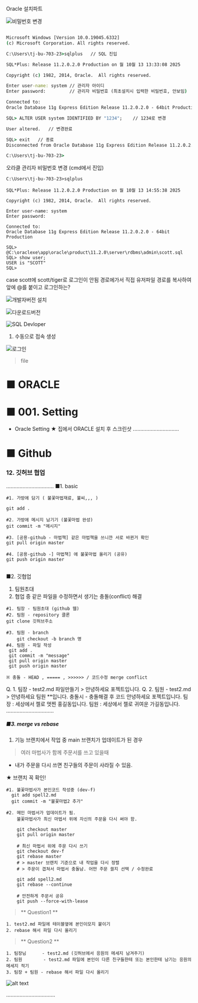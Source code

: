 Oracle 설치파트

![비밀번호 변경](image-8.png)

```cmd

Microsoft Windows [Version 10.0.19045.6332]
(c) Microsoft Corporation. All rights reserved.

C:\Users\tj-bu-703-23>sqlplus   // SQL 진입 

SQL*Plus: Release 11.2.0.2.0 Production on 월 10월 13 13:33:08 2025

Copyright (c) 1982, 2014, Oracle.  All rights reserved.

Enter user-name: system // 관리자 아이디
Enter password:         // 관리자 비밀번호 (최초설치시 입력한 비밀번호, 안보임)

Connected to:
Oracle Database 11g Express Edition Release 11.2.0.2.0 - 64bit Production

SQL> ALTER USER system IDENTIFIED BY "1234";    // 1234로 변경

User altered.   // 변경완료

SQL> exit   // 종료
Disconnected from Oracle Database 11g Express Edition Release 11.2.0.2.0 - 64bit Production

C:\Users\tj-bu-703-23>

```

오라클 관리자 비밀번호 변경 (cmd에서 진입)


```
C:\Users\tj-bu-703-23>sqlplus

SQL*Plus: Release 11.2.0.2.0 Production on 월 10월 13 14:55:38 2025

Copyright (c) 1982, 2014, Oracle.  All rights reserved.

Enter user-name: system
Enter password:

Connected to:
Oracle Database 11g Express Edition Release 11.2.0.2.0 - 64bit Production

SQL> @C:\oraclexe\app\oracle\product\11.2.0\server\rdbms\admin\scott.sql
SQL> show user;
USER is "SCOTT"
SQL>
```

case scott에 scott/tiger로 로그인이 안됨 경로에가서 직접 유저파일 경로를 복사하여 앞에 @를 붙이고 로그인하는?


![개발자버전 설치](image-9.png)

![다운로드버전](image-10.png)

![SQL Devloper](image-11.png)

1. 수동으로 접속 생성


![로그인](image-12.png)


> file

# ■ ORACLE
# ■ 001. Setting
- Oracle Setting 
★ 집에서 ORACLE 설치 후 스크린샷
...............................

# ■ Github
### 12. 깃허브 협업
................................
■1. basic 
```
#1. 가방에 담기 ( 불꽃마법재료, 불씨,,, )

git add .

#2. 가방에 메시지 남기기 (불꽃마법 완성)
git commit -m "메시지"

#3. [공용-github - 마법책] 같은 마법책을 쓰니깐 서로 바뀐거 확인
git pull origin master

#4. [공용-github -] 마법책] 에 불꽃마법 올리기 (공유)
git push origin master


```


■2. 깃협업
1. 팀원초대
2. 협업 중 같은 파일을 수정하면서 생기는 충돌(conflict) 해결


```
#1. 팀장 - 팀원초대 (github 웹)
#2. 팀원 - repository 클론
git clone 깃허브주소

#3. 팀원 - branch
    git checkout -b branch 명
#4. 팀원 - 파일 작성 
 git add . 
 git commit -m "message"
 git pull origin master
 git push origin master

※ 충돌 - HEAD , ===== , >>>>>> / 코드수정 merge conflict
```
Q. 1. 팀장 - test2.md 파일만들기 > 안녕하세요 포젝트입니다.
Q. 2. 팀원 - test2.md          > 안녕하세요 팀원 **입니다.
      충돌시 - 충돌해결 후 코드
      안녕하세요 포젝트입니다.
      팀장 : 세상에서 젤로 멋찐 홍길동입니다.
      팀원 : 세상에서 젤로 귀여운 가길동입니다.
................................



##### ■3. merge vs rebase
1. 기능 브랜치에서 작업 중 main 브랜치가 업데이트가 된 경우
> 여러 마법사가 함께 주문서를 쓰고 있을때
- 내가 주문을 다시 쓰면 친구들의 주문이 사라질 수 있음.

★ 브랜치 꼭 확인!
```
#1. 불꽃마법사가 본인코드 작성중 (dev-f)
  git add spell2.md 
  git commit -m "불꽃마법2 추가"
  
#2. 메인 마법서가 업데이트가 됨.
    불꽃마법사가 최신 마법서 위에 자신의 주문을 다시 써야 함.

    git checkout master
    git pull origin master

    # 최신 마법서 위에 주문 다시 쓰기 
    git checkout dev-f
    git rebase master     
    # > master 브랜치 기준으로 내 작업을 다시 정렬
    # > 주문이 겹쳐서 마법서 충돌남. 어떤 주문 쓸지 선택 / 수정완료

    git add spell2.md
    git rebase --continue

    # 안전하게 주문서 공유
    git push --force-with-lease
```

> ** Question1 **
```
1. test2.md 파일에 테이블옆에 본인이모지 붙이기
2. rebase 해서 파일 다시 올리기
```

> ** Question2 **
```
1. 팀장님      - test2.md (깃허브에서 응원의 메세지 남겨주기)
2. 팀원        - test2.md 파일에 본인이 다른 친구들한테 또는 본인한테 남기는 응원의 메세지 적기
3. 팀장 + 팀원 - rebase 해서 파일 다시 올리기
```


![alt text](image-13.png)


.................................
